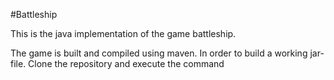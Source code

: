 #Battleship 

This is the java implementation of the game battleship. 

The game is built and compiled using maven. In order to build a working jar-file. Clone the repository and execute the command
